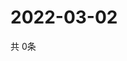# 2022-03-02
  共 0条

  <!-- BEGIN -->
  <!-- 最后更新时间Wed Mar 02 2022 00:25:47 GMT+0000 (Coordinated Universal Time) -->
  
  <!-- END -->
  
  